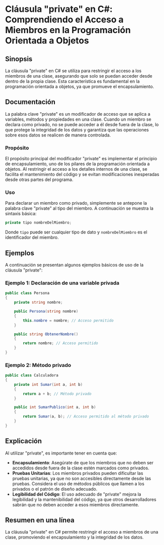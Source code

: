 <!--
Meta Description: # Cláusula "private" en C#: Comprendiendo el Acceso a Miembros en la Programación Orientada a Objetos ## Sinopsis La cláusula "private" en C# se utili...
Meta Keywords: private, que, acceso, los, clase
-->

# Cláusula "private" en C#: Comprendiendo el Acceso a Miembros en la Programación Orientada a Objetos

## Sinopsis
La cláusula "private" en C# se utiliza para restringir el acceso a los miembros de una clase, asegurando que solo se puedan acceder desde dentro de la propia clase. Esta característica es fundamental en la programación orientada a objetos, ya que promueve el encapsulamiento.

## Documentación
La palabra clave "private" es un modificador de acceso que se aplica a variables, métodos y propiedades en una clase. Cuando un miembro se declara como privado, no se puede acceder a él desde fuera de la clase, lo que protege la integridad de los datos y garantiza que las operaciones sobre esos datos se realicen de manera controlada.

### Propósito
El propósito principal del modificador "private" es implementar el principio de encapsulamiento, uno de los pilares de la programación orientada a objetos. Al restringir el acceso a los detalles internos de una clase, se facilita el mantenimiento del código y se evitan modificaciones inesperadas desde otras partes del programa.

### Uso
Para declarar un miembro como privado, simplemente se antepone la palabra clave "private" al tipo del miembro. A continuación se muestra la sintaxis básica:

```csharp
private tipo nombreDelMiembro;
```

Donde `tipo` puede ser cualquier tipo de dato y `nombreDelMiembro` es el identificador del miembro.

## Ejemplos
A continuación se presentan algunos ejemplos básicos de uso de la cláusula "private":

### Ejemplo 1: Declaración de una variable privada
```csharp
public class Persona
{
    private string nombre;

    public Persona(string nombre)
    {
        this.nombre = nombre; // Acceso permitido
    }

    public string ObtenerNombre()
    {
        return nombre; // Acceso permitido
    }
}
```

### Ejemplo 2: Método privado
```csharp
public class Calculadora
{
    private int Sumar(int a, int b)
    {
        return a + b; // Método privado
    }

    public int SumarPublico(int a, int b)
    {
        return Sumar(a, b); // Acceso permitido al método privado
    }
}
```

## Explicación
Al utilizar "private", es importante tener en cuenta que:

- **Encapsulamiento**: Asegúrate de que los miembros que no deben ser accedidos desde fuera de la clase estén marcados como privados.
- **Pruebas Unitarias**: Los miembros privados pueden dificultar las pruebas unitarias, ya que no son accesibles directamente desde las pruebas. Considera el uso de métodos públicos que llamen a los privados o el patrón de diseño adecuado.
- **Legibilidad del Código**: El uso adecuado de "private" mejora la legibilidad y la mantenibilidad del código, ya que otros desarrolladores sabrán que no deben acceder a esos miembros directamente.

## Resumen en una línea
La cláusula "private" en C# permite restringir el acceso a miembros de una clase, promoviendo el encapsulamiento y la integridad de los datos.